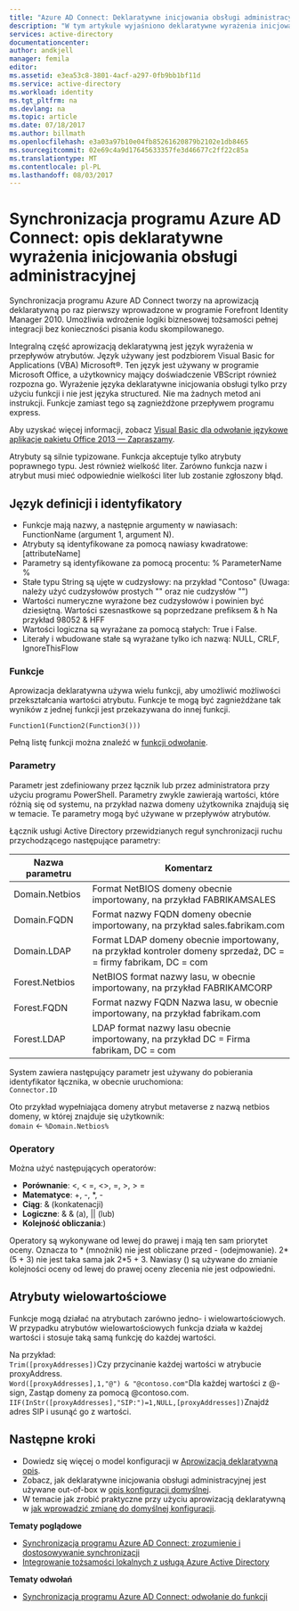 ```yaml
---
title: "Azure AD Connect: Deklaratywne inicjowania obsługi administracyjnej wyrażeń | Dokumentacja firmy Microsoft"
description: "W tym artykule wyjaśniono deklaratywne wyrażenia inicjowania obsługi administracyjnej."
services: active-directory
documentationcenter: 
author: andkjell
manager: femila
editor: 
ms.assetid: e3ea53c8-3801-4acf-a297-0fb9bb1bf11d
ms.service: active-directory
ms.workload: identity
ms.tgt_pltfrm: na
ms.devlang: na
ms.topic: article
ms.date: 07/18/2017
ms.author: billmath
ms.openlocfilehash: e3a03a97b10e04fb85261620879b2102e1db8465
ms.sourcegitcommit: 02e69c4a9d17645633357fe3d46677c2ff22c85a
ms.translationtype: MT
ms.contentlocale: pl-PL
ms.lasthandoff: 08/03/2017
---
```

# <a name="azure-ad-connect-sync-understanding-declarative-provisioning-expressions"></a>Synchronizacja programu Azure AD Connect: opis deklaratywne wyrażenia inicjowania obsługi administracyjnej
Synchronizacja programu Azure AD Connect tworzy na aprowizacją deklaratywną po raz pierwszy wprowadzone w programie Forefront Identity Manager 2010. Umożliwia wdrożenie logiki biznesowej tożsamości pełnej integracji bez konieczności pisania kodu skompilowanego.

Integralną część aprowizacją deklaratywną jest język wyrażenia w przepływów atrybutów. Język używany jest podzbiorem Visual Basic for Applications (VBA) Microsoft®. Ten język jest używany w programie Microsoft Office, a użytkownicy mający doświadczenie VBScript również rozpozna go. Wyrażenie języka deklaratywne inicjowania obsługi tylko przy użyciu funkcji i nie jest języka structured. Nie ma żadnych metod ani instrukcji. Funkcje zamiast tego są zagnieżdżone przepływem programu express.

Aby uzyskać więcej informacji, zobacz [Visual Basic dla odwołanie językowe aplikacje pakietu Office 2013 — Zapraszamy](https://msdn.microsoft.com/library/gg264383.aspx).

Atrybuty są silnie typizowane. Funkcja akceptuje tylko atrybuty poprawnego typu. Jest również wielkość liter. Zarówno funkcja nazw i atrybut musi mieć odpowiednie wielkości liter lub zostanie zgłoszony błąd.

## <a name="language-definitions-and-identifiers"></a>Język definicji i identyfikatory
* Funkcje mają nazwy, a następnie argumenty w nawiasach: FunctionName (argument 1, argument N).
* Atrybuty są identyfikowane za pomocą nawiasy kwadratowe: [attributeName]
* Parametry są identyfikowane za pomocą procentu: % ParameterName %
* Stałe typu String są ujęte w cudzysłowy: na przykład "Contoso" (Uwaga: należy użyć cudzysłowów prostych "" oraz nie cudzysłów "")
* Wartości numeryczne wyrażone bez cudzysłowów i powinien być dziesiętną. Wartości szesnastkowe są poprzedzane prefiksem & h Na przykład 98052 & HFF
* Wartości logiczna są wyrażane za pomocą stałych: True i False.
* Literały i wbudowane stałe są wyrażane tylko ich nazwą: NULL, CRLF, IgnoreThisFlow

### <a name="functions"></a>Funkcje
Aprowizacja deklaratywna używa wielu funkcji, aby umożliwić możliwości przekształcania wartości atrybutu. Funkcje te mogą być zagnieżdżane tak wyników z jednej funkcji jest przekazywana do innej funkcji.

`Function1(Function2(Function3()))`

Pełną listę funkcji można znaleźć w [funkcji odwołanie](active-directory-aadconnectsync-functions-reference.md).

### <a name="parameters"></a>Parametry
Parametr jest zdefiniowany przez łącznik lub przez administratora przy użyciu programu PowerShell. Parametry zwykle zawierają wartości, które różnią się od systemu, na przykład nazwa domeny użytkownika znajdują się w temacie. Te parametry mogą być używane w przepływów atrybutów.

Łącznik usługi Active Directory przewidzianych reguł synchronizacji ruchu przychodzącego następujące parametry:

| Nazwa parametru | Komentarz |
| --- | --- |
| Domain.Netbios |Format NetBIOS domeny obecnie importowany, na przykład FABRIKAMSALES |
| Domain.FQDN |Format nazwy FQDN domeny obecnie importowany, na przykład sales.fabrikam.com |
| Domain.LDAP |Format LDAP domeny obecnie importowany, na przykład kontroler domeny sprzedaż, DC = = firmy fabrikam, DC = com |
| Forest.Netbios |NetBIOS format nazwy lasu, w obecnie importowany, na przykład FABRIKAMCORP |
| Forest.FQDN |Format nazwy FQDN Nazwa lasu, w obecnie importowany, na przykład fabrikam.com |
| Forest.LDAP |LDAP format nazwy lasu obecnie importowany, na przykład DC = Firma fabrikam, DC = com |

System zawiera następujący parametr jest używany do pobierania identyfikator łącznika, w obecnie uruchomiona:  
`Connector.ID`

Oto przykład wypełniająca domeny atrybut metaverse z nazwą netbios domeny, w której znajduje się użytkownik:  
`domain` <- `%Domain.Netbios%`

### <a name="operators"></a>Operatory
Można użyć następujących operatorów:

* **Porównanie**: <, < =, <>, =, >, > =
* **Matematyce**: +, -, \*, -
* **Ciąg**: & (konkatenacji)
* **Logiczne**: & & (a), || (lub)
* **Kolejność obliczania**:)

Operatory są wykonywane od lewej do prawej i mają ten sam priorytet oceny. Oznacza to \* (mnożnik) nie jest obliczane przed - (odejmowanie). 2\*(5 + 3) nie jest taka sama jak 2\*5 + 3. Nawiasy () są używane do zmianie kolejności oceny od lewej do prawej oceny zlecenia nie jest odpowiedni.

## <a name="multi-valued-attributes"></a>Atrybuty wielowartościowe
Funkcje mogą działać na atrybutach zarówno jedno- i wielowartościowych. W przypadku atrybutów wielowartościowych funkcja działa w każdej wartości i stosuje taką samą funkcję do każdej wartości.

Na przykład:  
`Trim([proxyAddresses])`Czy przycinanie każdej wartości w atrybucie proxyAddress.  
`Word([proxyAddresses],1,"@") & "@contoso.com"`Dla każdej wartości z @-sign, Zastąp domeny za pomocą @contoso.com.  
`IIF(InStr([proxyAddresses],"SIP:")=1,NULL,[proxyAddresses])`Znajdź adres SIP i usunąć go z wartości.

## <a name="next-steps"></a>Następne kroki
* Dowiedz się więcej o model konfiguracji w [Aprowizacją deklaratywną opis](active-directory-aadconnectsync-understanding-declarative-provisioning.md).
* Zobacz, jak deklaratywne inicjowania obsługi administracyjnej jest używane out-of-box w [opis konfiguracji domyślnej](active-directory-aadconnectsync-understanding-default-configuration.md).
* W temacie jak zrobić praktyczne przy użyciu aprowizacją deklaratywną w [jak wprowadzić zmianę do domyślnej konfiguracji](active-directory-aadconnectsync-change-the-configuration.md).

**Tematy poglądowe**

* [Synchronizacja programu Azure AD Connect: zrozumienie i dostosowywanie synchronizacji](active-directory-aadconnectsync-whatis.md)
* [Integrowanie tożsamości lokalnych z usługą Azure Active Directory](active-directory-aadconnect.md)

**Tematy odwołań**

* [Synchronizacja programu Azure AD Connect: odwołanie do funkcji](active-directory-aadconnectsync-functions-reference.md)

